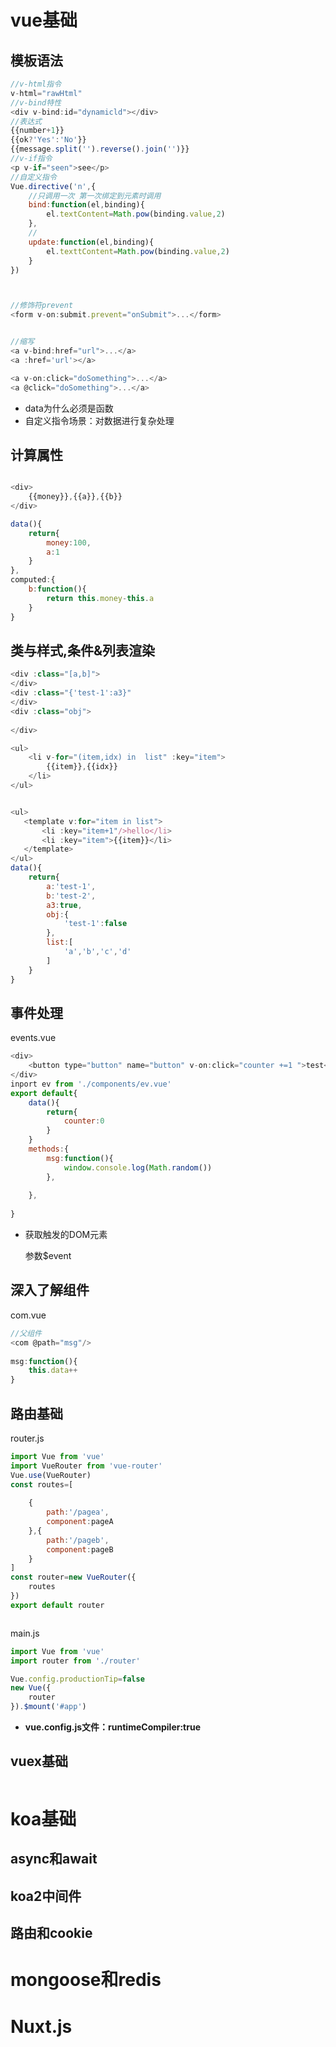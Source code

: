 # vue基础

## 模板语法

```javascript
//v-html指令
v-html="rawHtml"
//v-bind特性
<div v-bind:id="dynamicld"></div>
//表达式
{{number+1}}
{{ok?'Yes':'No'}}
{{message.split('').reverse().join('')}}
//v-if指令
<p v-if="seen">see</p>
//自定义指令
Vue.directive('n',{
    //只调用一次 第一次绑定到元素时调用
    bind:function(el,binding){
        el.textContent=Math.pow(binding.value,2)
    },
    //
    update:function(el,binding){
        el.texttContent=Math.pow(binding.value,2)
    }
})



//修饰符prevent
<form v-on:submit.prevent="onSubmit">...</form>


//缩写
<a v-bind:href="url">...</a>
<a :href='url'></a>

<a v-on:click="doSomething">...</a>
<a @click="doSomething">...</a>


```

- data为什么必须是函数
- 自定义指令场景：对数据进行复杂处理

## 计算属性

```javascript

<div>
    {{money}},{{a}},{{b}}
</div>

data(){
    return{
        money:100,
        a:1
    }
},
computed:{
    b:function(){
        return this.money-this.a
    }
}

```



## 类与样式,条件&列表渲染

```javascript
<div :class="[a,b]">
</div>
<div :class="{'test-1':a3}"
</div>
<div :class="obj">
    
</div>

<ul>
    <li v-for="(item,idx) in  list" :key="item">
        {{item}},{{idx}}
    </li>
</ul>


<ul>
   <template v:for="item in list">
       <li :key="item+1"/>hello</li>
       <li :key="item">{{item}}</li>
   </template>
</ul>
data(){
    return{
        a:'test-1',
        b:'test-2',
        a3:true,
        obj:{
            'test-1':false
        },
        list:[
            'a','b','c','d'
        ]
    }
}

```





## 事件处理

events.vue

```javascript
<div>
    <button type="button" name="button" v-on:click="counter +=1 ">test</button>
</div>
inport ev from './components/ev.vue'
export default{
    data(){
        return{
            counter:0
        }
    }
    methods:{
        msg:function(){
            window.console.log(Math.random())
        },
        
    },
    
}

```

- 获取触发的DOM元素

  参数$event

## 深入了解组件

com.vue

```javascript
//父组件
<com @path="msg"/>
    
msg:function(){
    this.data++
}

```



## 路由基础

router.js

```javascript
import Vue from 'vue'
import VueRouter from 'vue-router'
Vue.use(VueRouter)
const routes=[
    
    {
        path:'/pagea',
        component:pageA
    },{
        path:'/pageb',
        component:pageB
    }
]
const router=new VueRouter({
    routes
})
export default router



```



main.js

```javascript
import Vue from 'vue'
import router from './router'

Vue.config.productionTip=false
new Vue({
    router
}).$mount('#app')
```

- **vue.config.js文件：runtimeCompiler:true**

## vuex基础



```javascript

```



# koa基础

## async和await



## koa2中间件



## 路由和cookie



# mongoose和redis



# Nuxt.js

